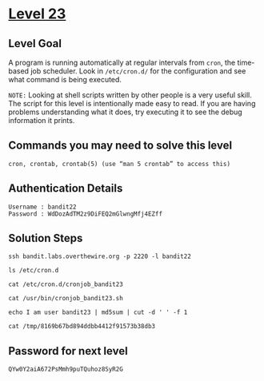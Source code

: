 # [Level 23](https://overthewire.org/wargames/bandit/bandit23.html)

## Level Goal

A program is running automatically at regular intervals from `cron`, the time-based job scheduler. Look in `/etc/cron.d/` for the configuration and see what command is being executed.

`NOTE:` Looking at shell scripts written by other people is a very useful skill. The script for this level is intentionally made easy to read. If you are having problems understanding what it does, try executing it to see the debug information it prints.

## Commands you may need to solve this level

    cron, crontab, crontab(5) (use “man 5 crontab” to access this)

## Authentication Details

    Username : bandit22
    Password : WdDozAdTM2z9DiFEQ2mGlwngMfj4EZff

## Solution Steps

``` 
ssh bandit.labs.overthewire.org -p 2220 -l bandit22

ls /etc/cron.d

cat /etc/cron.d/cronjob_bandit23

cat /usr/bin/cronjob_bandit23.sh

echo I am user bandit23 | md5sum | cut -d ' ' -f 1

cat /tmp/8169b67bd894ddbb4412f91573b38db3
```

## Password for next level

    QYw0Y2aiA672PsMmh9puTQuhoz8SyR2G